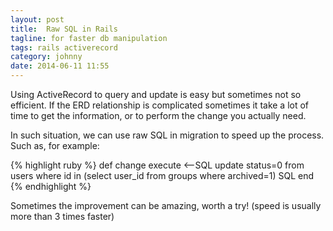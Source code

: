 ```yaml
---
layout: post
title:  Raw SQL in Rails
tagline: for faster db manipulation
tags: rails activerecord
category: johnny
date: 2014-06-11 11:55
---
```

Using ActiveRecord to query and update is easy but sometimes not so efficient. If the ERD relationship is complicated sometimes it take a lot of time to get the information, or to perform the change you actually need.

In such situation, we can use raw SQL in migration to speed up the process. Such as, for example:

{% highlight ruby %}
def change
  execute <--SQL
    update status=0 from users where id in (select user_id from groups where archived=1)
  SQL
end
{% endhighlight %}

Sometimes the improvement can be amazing, worth a try! (speed is usually more than 3 times faster)

